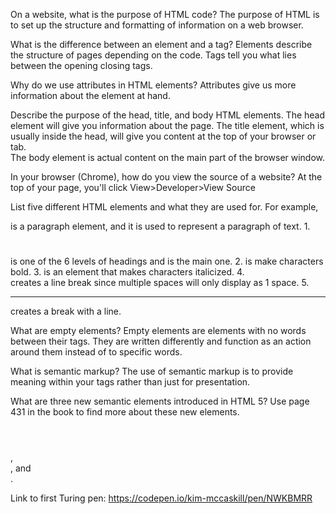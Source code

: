On a website, what is the purpose of HTML code?
The purpose of HTML is to set up the structure and formatting of information on a web browser.

What is the difference between an element and a tag?
Elements describe the structure of pages depending on the code.  Tags tell you what lies between the opening closing tags.  

Why do we use attributes in HTML elements?
Attributes give us more information about the element at hand.  

Describe the purpose of the head, title, and body HTML elements.
The head element will give you information about the page.
The title element, which is usually inside the head, will give you content at the top of your browser or tab.  
The body element is actual content on the main part of the browser window.

In your browser (Chrome), how do you view the source of a website?
At the top of your page, you'll click View>Developer>View Source

List five different HTML elements and what they are used for. For example,
<p></p> is a paragraph element, and it is used to represent a paragraph of text.
1. <h1></h1> is one of the 6 levels of headings and is the main one.
2. <b></b> is make characters bold.
3. <i></i> is an element that makes characters italicized.
4. <br /> creates a line break since multiple spaces will only display as 1 space.
5. <hr /> creates a break with a line.

What are empty elements?
Empty elements are elements with no words between their tags.  They are written differently and function as an action around them instead of to specific words.

What is semantic markup?
The use of semantic markup is to provide meaning within your tags rather than just for presentation.  

What are three new semantic elements introduced in HTML 5? Use page 431 in the book to find more about these new elements.
<header></header>, <section></section>, and <footer></footer>.

Link to first Turing pen:
https://codepen.io/kim-mccaskill/pen/NWKBMRR
